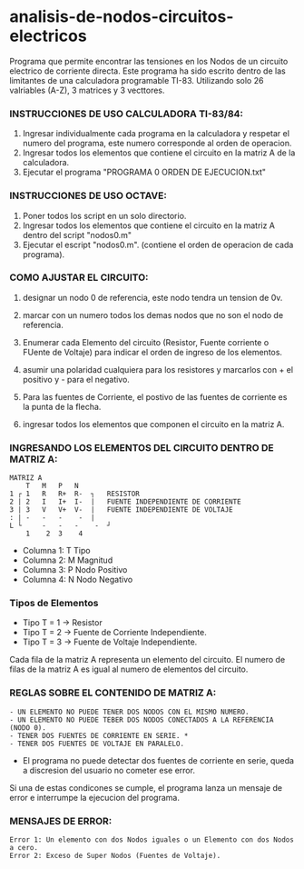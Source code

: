 # analisis-de-nodos-circuitos-electricos
Programa que permite encontrar las tensiones en los Nodos de un circuito electrico de corriente directa. 
Este programa ha sido escrito dentro de las limitantes de una calculadora programable TI-83.
Utilizando solo 26 valriables (A-Z), 3 matrices y 3 vecttores.

### INSTRUCCIONES DE USO CALCULADORA TI-83/84:
1) Ingresar individualmente cada programa en la calculadora y respetar el numero del programa, este numero corresponde al orden de operacion.
2) Ingresar todos los elementos que contiene el circuito en la matriz A de la calculadora.
3) Ejecutar el programa "PROGRAMA 0 ORDEN DE EJECUCION.txt"
	
### INSTRUCCIONES DE USO OCTAVE:
1) Poner todos los script en un solo directorio.
2) Ingresar todos los elementos que contiene el circuito en la matriz A dentro del script "nodos0.m" 
3) Ejecutar el escript "nodos0.m". (contiene el orden de operacion de cada programa). 

### COMO AJUSTAR EL CIRCUITO:

1) designar un nodo 0 de referencia, este nodo tendra un tension de 0v.
 
2) marcar con un numero todos los demas nodos que no son el nodo de referencia.
   
3) Enumerar cada Elemento del circuito (Resistor, Fuente corriente o FUente de Voltaje) para indicar el orden de ingreso de los elementos.
 
4) asumir una polaridad cualquiera para los resistores y marcarlos con + el positivo y - para el negativo.
 
5) Para las fuentes de Corriente, el postivo de las fuentes de corriente es la punta de la flecha.
	
6) ingresar todos los elementos que componen el circuito en la matriz A.

### INGRESANDO LOS ELEMENTOS DEL CIRCUITO DENTRO DE MATRIZ A:
		
	MATRIZ A 
    	T  	M	P	N		
	1 ┌	1	R	R+ 	R-	┐	RESISTOR		
	2 |	2	I	I+ 	I-	|	FUENTE INDEPENDIENTE DE CORRIENTE 
	3 |	3	V	V+ 	V- 	|	FUENTE INDEPENDIENTE DE VOLTAJE
	: |	-	-	-	 -	|
	L └ 	-	-	-	 -	┘
		1	 2	3	 4

* Columna 1: T Tipo
* Columna 2: M Magnitud
* Columna 3: P Nodo Positivo
* Columna 4: N Nodo Negativo
	
### Tipos de Elementos

* Tipo T = 1 -> Resistor
* Tipo T = 2 -> Fuente de Corriente Independiente.
* Tipo T = 3 -> Fuente de Voltaje Independiente.
	
Cada fila de la matriz A representa un elemento del circuito.
El numero de filas de la matriz A es igual al numero de elementos del circuito.	

### REGLAS SOBRE EL CONTENIDO DE MATRIZ A:
	- UN ELEMENTO NO PUEDE TENER DOS NODOS CON EL MISMO NUMERO.
	- UN ELEMENTO NO PUEDE TEBER DOS NODOS CONECTADOS A LA REFERENCIA (NODO 0).
	- TENER DOS FUENTES DE CORRIENTE EN SERIE. *
	- TENER DOS FUENTES DE VOLTAJE EN PARALELO.

* El programa no puede detectar dos fuentes de corriente en serie, queda a discresion del usuario no cometer ese error.	

Si una de estas condicones se cumple, el programa lanza un mensaje de error e interrumpe la ejecucion del programa. 	

### MENSAJES DE ERROR:
	Error 1: Un elemento con dos Nodos iguales o un Elemento con dos Nodos a cero.
	Error 2: Exceso de Super Nodos (Fuentes de Voltaje).
